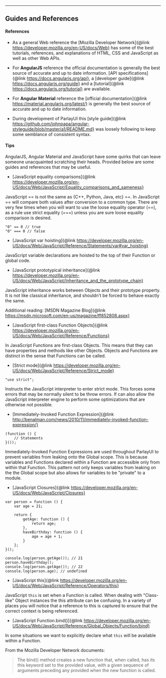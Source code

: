 ------
Guides and References
------

#### References

- As a general Web reference the [Mozilla Developer Network]{@link https://developer.mozilla.org/en-US/docs/Web}
has some of the best tutorials, references, and explanations of HTML, CSS and JavaScript as well as other Web APIs.
  
- For **AngularJS** reference the official documentation is generally the best source of accurate and up to date 
information. [API specifications]{@link https://docs.angularjs.org/api}, a 
[developer guide]{@link https://docs.angularjs.org/guide} and a [tutorial]{@link https://docs.angularjs.org/tutorial} are
available.

- For **Angular Material** reference the [official documentation]{@link https://material.angularjs.org/latest/} is generally
the best source of accurate and up to date information.
 
- During development of ParlayUI this [style guide]{@link https://github.com/johnpapa/angular-styleguide/blob/master/a1/README.md} 
was loosely following to keep some semblance of consistent syntax.

#### Tips

AngularJS, Angular Material and JavaScript have some quirks that can leave someone unacquainted scratching their heads.
Provided below are some guides and references that may be useful.

- [JavaScript equality comparisons]{@link https://developer.mozilla.org/en-US/docs/Web/JavaScript/Equality_comparisons_and_sameness}

JavaScript == is not the same as {C++, Python, Java, etc} ==. In JavaScript == will compare both values after conversion
to a common type. There are very few times when you will want to use the loose equality operator (==), as a rule use 
strict equality (===) unless you are sure loose equality comparison is desired.

```
"0" == 0 // true
"0" === 0 // false
```

- [JavaScript var hoisting]{@link https://developer.mozilla.org/en-US/docs/Web/JavaScript/Reference/Statements/var#var_hoisting}

JavaScript variable declarations are hoisted to the top of their Function or global code. 

- [JavaScript prototypical inheritance]{@link https://developer.mozilla.org/en-US/docs/Web/JavaScript/Inheritance_and_the_prototype_chain}

JavaScript inheritance works between Objects and their prototype property. It is not like classical inheritance, and 
shouldn't be forced to behave exactly the same.
 
Additional reading: [MSDN Magazine Blog]{@link https://msdn.microsoft.com/en-us/magazine/ff852808.aspx}

- [JavaScript first-class Function Objects]{@link https://developer.mozilla.org/en-US/docs/Web/JavaScript/Reference/Functions}
 
In JavaScript Functions are first-class Objects. This means that they can have properties and methods like other Objects.
Objects and Functions are distinct in the sense that Functions can be called.
 
- [Strict mode]{@link https://developer.mozilla.org/en-US/docs/Web/JavaScript/Reference/Strict_mode}

```"use strict";```

Instructs the JavaScript interpreter to enter strict mode. This forces some errors that may be normally silent to be 
throw errors. If can also allow the JavaScript interpreter engine to perform some optimizations that are otherwise not 
possible.

 
- [Immediately-Invoked Function Expression]{@link http://benalman.com/news/2010/11/immediately-invoked-function-expression/}  

```
(function () {
    // Statements
}());
```

Immediately-Invoked Function Expressions are used throughout ParlayUI to prevent variables from leaking onto the Global
scope. This is because variables and Functions declared within a Function are accessible only from within that Function.
This pattern not only keeps variables from leaking on the the Global scope but also allows for variables to be "private"
to a module.

- [JavaScript Closures]{@link https://developer.mozilla.org/en-US/docs/Web/JavaScript/Closures}

```
var person = function () {
    var age = 21;
    
    return {
        getAge: function () {
            return age;
        },
        haveBirthday: function () {
            age = age + 1;
        }
    }; 
}();

console.log(person.getAge()); // 21
person.haveBirthday();
console.log(person.getAge()); // 22
console.log(person.age); // undefined
```

- [JavaScript this]{@link https://developer.mozilla.org/en-US/docs/Web/JavaScript/Reference/Operators/this}

JavaScript ```this``` is set when a Function is called. When dealing with "Class-like" Object instances the this 
attribute can be confusing. In a variety of places you will notice that a reference to this is captured to ensure that 
the correct context is being referenced.


- [JavaScript Function.bind()]{@link https://developer.mozilla.org/en-US/docs/Web/JavaScript/Reference/Global_Objects/Function/bind}

In some situations we want to explicitly declare what ```this``` will be available within a Function. 
 
From the Mozilla Developer Network documents:

> The bind() method creates a new function that, when called, has its this keyword set to the provided value, with a given sequence of arguments preceding any provided when the new function is called.
    